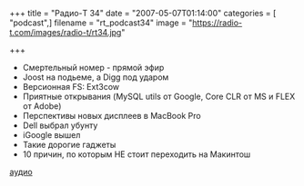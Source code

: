 +++
title = "Радио-T 34"
date = "2007-05-07T01:14:00"
categories = [ "podcast",]
filename = "rt_podcast34"
image = "https://radio-t.com/images/radio-t/rt34.jpg"

+++

- Смертельный номер - прямой эфир
- Joost на подьеме, а Digg под ударом
- Версионная FS: Ext3cow
- Приятные открывания (MySQL utils от Google, Core CLR от MS и FLEX от Adobe)
- Перспективы новых дисплеев в MacBook Pro
- Dell выбрал убунту
- iGoogle вышел
- Такие дорогие гаджеты
- 10 причин, по которым НЕ стоит переходить на Макинтош

[аудио](http://cdn.radio-t.com/rt_podcast34.mp3)
<audio src="http://cdn.radio-t.com/rt_podcast34.mp3" preload="none"></audio>
